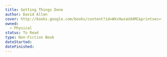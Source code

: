 ```yaml
---
title: Getting Things Done
author: David Allen
cover: http://books.google.com/books/content?id=WXcHwzaUd4MC&printsec=frontcover&img=1&zoom=1&edge=curl&source=gbs_api
owned:
  - Physical
status: To Read
type: Non-Fiction Book
dateStarted:
dateFinished:
---
```

